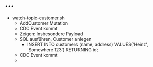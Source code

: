 # ...

- watch-topic-customer.sh
  - AddCustomer Mutation
  - CDC Event kommt
  - Zeigen: Insbesondere Payload
  - SQL ausführen, Customer anlegen
    -  INSERT INTO customers (name, address) VALUES('Heinz', 'Somewhere 123') RETURNING id;
  - CDC Event kommt
  - 